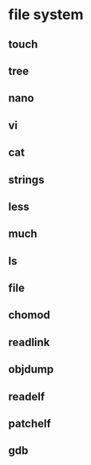 # file system
## touch
## tree

## nano
## vi

## cat
## strings
## less
## much

## ls
## file
## chomod


## readlink
## objdump
## readelf
## patchelf
## gdb